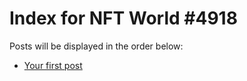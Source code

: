 # Index for NFT World #4918
Posts will be displayed in the order below:

- [Your first post](./001-first.md)

